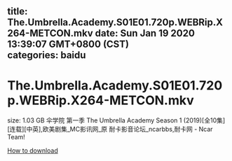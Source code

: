 
title: The.Umbrella.Academy.S01E01.720p.WEBRip.X264-METCON.mkv
date: Sun Jan 19 2020 13:39:07 GMT+0800 (CST)    
categories: baidu
---

# The.Umbrella.Academy.S01E01.720p.WEBRip.X264-METCON.mkv
size: 1.03 GB
 伞学院 第一季 The Umbrella Academy Season 1 (2019)[全10集][连载][中英],欧美剧集_MC影讯网_原 耐卡影音论坛_ncarbbs,耐卡网 - Ncar Team!
 

[How to download](https://bpcam.bemobtrk.com/go/2ceec3aa-1ca2-46d6-b9ff-aaa5c184517c?jno=5081)